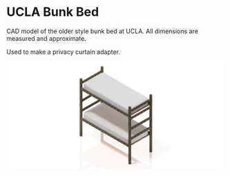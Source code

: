# UCLA Bunk Bed
CAD model of the older style bunk bed at UCLA. All dimensions are measured and approximate.

Used to make a privacy curtain adapter.

![Preview](https://github.com/XDleader555/cad_models/raw/main/ucla_bunk_bed/res/BedFrame.jpg)